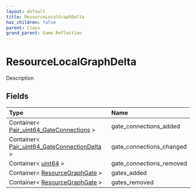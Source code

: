 ```yaml
---
layout: default
title: ResourceLocalGraphDelta
has_children: false
parent: Class
grand_parent: Game Reflection
---
```

# ResourceLocalGraphDelta
Description 

## Fields

| Type | Name |
|:----------|:--------------|
| Container< [Pair_uint64_GateConnections](/riftbreaker-wiki/docs/game-reflection/classes/pair_uint64__gate_connections/) > | gate_connections_added |
| Container< [Pair_uint64_GateConnectionDelta](/riftbreaker-wiki/docs/game-reflection/classes/pair_uint64__gate_connection_delta/) > | gate_connections_changed |
| Container< [uint64](/riftbreaker-wiki/docs/game-reflection/components/uint64/) > | gate_connections_removed |
| Container< [ResourceGraphGate](/riftbreaker-wiki/docs/game-reflection/classes/resource_graph_gate/) > | gates_added |
| Container< [ResourceGraphGate](/riftbreaker-wiki/docs/game-reflection/classes/resource_graph_gate/) > | gates_removed |


